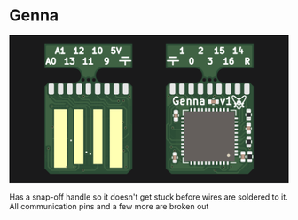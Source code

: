 # Genna

![board1](gennaF.png)

Has a snap-off handle so it doesn't get stuck before wires are soldered to it.
All communication pins and a few more are broken out